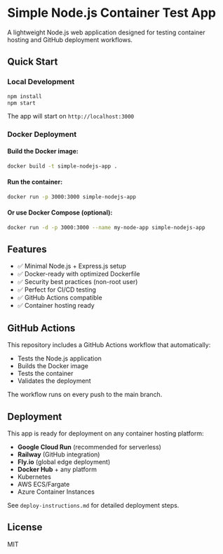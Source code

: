 # Simple Node.js Container Test App

A lightweight Node.js web application designed for testing container hosting and GitHub deployment workflows.

## Quick Start

### Local Development
```bash
npm install
npm start
```

The app will start on `http://localhost:3000`

### Docker Deployment

#### Build the Docker image:
```bash
docker build -t simple-nodejs-app .
```

#### Run the container:
```bash
docker run -p 3000:3000 simple-nodejs-app
```

#### Or use Docker Compose (optional):
```bash
docker run -d -p 3000:3000 --name my-node-app simple-nodejs-app
```

## Features

- ✅ Minimal Node.js + Express.js setup
- ✅ Docker-ready with optimized Dockerfile
- ✅ Security best practices (non-root user)
- ✅ Perfect for CI/CD testing
- ✅ GitHub Actions compatible
- ✅ Container hosting ready

## GitHub Actions

This repository includes a GitHub Actions workflow that automatically:
- Tests the Node.js application
- Builds the Docker image
- Tests the container
- Validates the deployment

The workflow runs on every push to the main branch.

## Deployment

This app is ready for deployment on any container hosting platform:
- **Google Cloud Run** (recommended for serverless)
- **Railway** (GitHub integration)
- **Fly.io** (global edge deployment)
- **Docker Hub** + any platform
- Kubernetes
- AWS ECS/Fargate
- Azure Container Instances

See `deploy-instructions.md` for detailed deployment steps.

## License

MIT